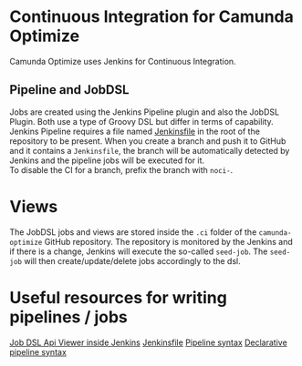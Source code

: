 # Continuous Integration for Camunda Optimize

Camunda Optimize uses Jenkins for Continuous Integration.

## Pipeline and JobDSL
Jobs are created using the Jenkins Pipeline plugin and also the JobDSL Plugin. Both use a type of Groovy DSL but differ in terms of capability.
Jenkins Pipeline requires a file named [Jenkinsfile](https://github.com/camunda/camunda-optimize/blob/master/Jenkinsfile) in the root of the repository to be present.
When you create a branch and push it to GitHub and it contains a `Jenkinsfile`, the branch will be automatically detected by Jenkins and the pipeline jobs will be executed for it.  
To disable the CI for a branch, prefix the branch with `noci-`.

# Views

The JobDSL jobs and views are stored inside the `.ci` folder of the `camunda-optimize` GitHub repository.
The repository is monitored by the Jenkins and if there is a change, Jenkins will execute the so-called `seed-job`.
The `seed-job` will then create/update/delete jobs accordingly to the dsl.

# Useful resources for writing pipelines / jobs

[Job DSL Api Viewer inside Jenkins](https://hq2.camunda.com/jenkins/optimize/plugin/job-dsl/api-viewer/index.html)
[Jenkinsfile](https://github.com/camunda/camunda-optimize/blob/master/Jenkinsfile)
[Pipeline syntax](https://hq2.camunda.com/jenkins/optimize/view/All/job/camunda-optimize/pipeline-syntax/)
[Declarative pipeline syntax](https://github.com/jenkinsci/pipeline-model-definition-plugin/wiki/Getting-Started)
